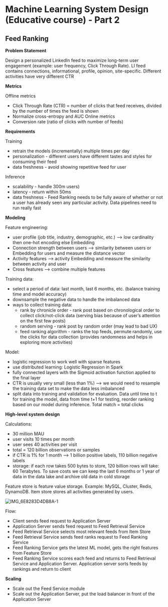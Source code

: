 # Machine Learning System Design (Educative course) - Part 2
## Feed Ranking

**Problem Statement**

Design a personalized LinkedIn feed to maximize long-term user engagement (example: user frequency, Click Through Rate). LI feed contains connections, informational, profile, opinion, site-specific. Different activities have very different CTR

**Metrics**

Offline metrics
- Click Through Rate (CTR) = number of clicks that feed receives, divided by the number of times the feed is shown
- Normalize cross-entropy and AUC
Online metrics
- Conversion rate (ratio of clicks with number of feeds)

**Requirements**

Training
- retrain the models (incrementally) multiple times per day
- personalization - different users have different tastes and styles for consuming their feed
- data freshness - avoid showing repetitive feed for user

Inference
- scalability - handle 300m users)
- latency - return within 50ms
- data freshness - Feed Ranking needs to be fully aware of whether or not a user has already seen any particular activity. Data pipelines need to run really fast

**Modeling**

Feature engineering:
- user profile (job title, industry, demographic, etc.) —> low cardinality then one-hot encoding else Embedding
- Connection strength between users —> similarity between users or Embedding for users and measure the distance vector
- Activity features —> activity Embedding and measure the similarity between activity and user
- Cross features —>  combine multiple features


Training data:
- select a period of data: last month, last 6 months, etc. (balance training time and model accuracy)
- downsample the negative data to handle the imbalanced data
- ways to collect training data:
    - rank by chronicle order - rank post based on chronological order to collect click/not-click data (serving bias because of user’s attention on the first few posts)
    - random serving - rank post by random order (may lead to bad UX)
    - feed ranking algorithm - ranks the top feeds, permute randomly, use the clicks for data collection (provides randomness and helps in exploring more activities)

Model:
- logistic regression to work well with sparse features
- use distributed learning: Logistic Regression in Spark
- fully connected layers with the Sigmoid activation function applied to the final layer
- CTR is usually very small (less than 1%) —> we would need to resample the training data set to make the data less imbalanced
- split data into training and validation for evaluation. Data until time to t for training the model, data from time t+1 for testing, reorder ranking based on our model during inference. Total match = total clicks

**High-level system design**

Calculations:
- 30 million MAU
- user visits 10 times per month
- user sees 40 activities per visit
- total = 120 billion observations or samples
- if CTR is 1% for 1 month —> 1 billion positive labels, 110 billion negative labels
- storage: if each row takes 500 bytes to store, 120 billion rows will take: 60 Terabytes. To save costs we can keep the last 6 months or 1 year of data in the data lake and archive old data in cold storage

Feature store is feature value storage. Example: MySQL, Cluster, Redis, DynamoDB. Item store stores all activities generated by users. 

![IMG_6E8283D4DB8A-1](https://github.com/bsamanvitha/learning-journal/assets/6962922/87a43318-3e34-4463-95f2-c55596e35a29)

Flow:
- Client sends feed request to Application Server
- Application Server sends feed request to Feed Retrieval Service
- Feed Retrieval Service selects most relevant feeds from Item Store
- Feed Retrieval Service sends feed ranks request to Feed Ranking Service
- Feed Ranking Service gets the latest ML model, gets the right features from Feature Store
- Feed Ranking Service scores each feed and returns to Feed Retrieval Service and Application Server. Application server sorts feeds by rankings and return to client

**Scaling**
- Scale out the Feed Service module
- Scale out the Application Server, put the load balancer in front of the Application Server


